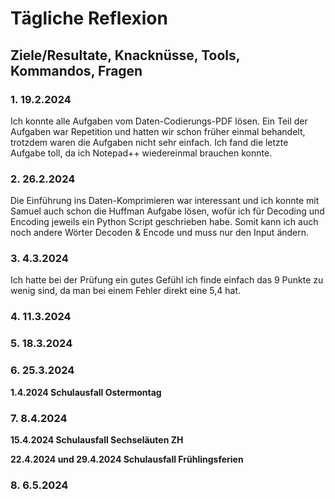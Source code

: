 # Tägliche Reflexion

## Ziele/Resultate, Knacknüsse, Tools, Kommandos, Fragen

### 1. 19.2.2024

Ich konnte alle Aufgaben vom Daten-Codierungs-PDF lösen. Ein Teil der Aufgaben war Repetition und hatten wir schon früher einmal behandelt, trotzdem waren die Aufgaben nicht sehr einfach. Ich fand die letzte Aufgabe toll, da ich Notepad++ wiedereinmal brauchen konnte.

### 2. 26.2.2024

Die Einführung ins Daten-Komprimieren war interessant und ich konnte mit Samuel auch schon die Huffman Aufgabe lösen, wofür ich für Decoding und Encoding jeweils ein Python Script geschrieben habe. Somit kann ich auch noch andere Wörter Decoden & Encode und muss nur den Input ändern.

### 3. 4.3.2024

Ich hatte bei der Prüfung ein gutes Gefühl ich finde einfach das 9 Punkte zu wenig sind, da man bei einem Fehler direkt eine 5,4 hat.

### 4. 11.3.2024

### 5. 18.3.2024

### 6. 25.3.2024

**1.4.2024 Schulausfall Ostermontag**

### 7. 8.4.2024

**15.4.2024 Schulausfall Sechseläuten ZH**

**22.4.2024 und 29.4.2024  Schulausfall Frühlingsferien**

### 8. 6.5.2024
